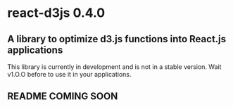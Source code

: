 # react-d3js 0.4.0

## A library to optimize d3.js functions into React.js applications

This library is currently in development and is not in a stable version.
Wait v1.O.O before to use it in your applications.


## README COMING SOON
